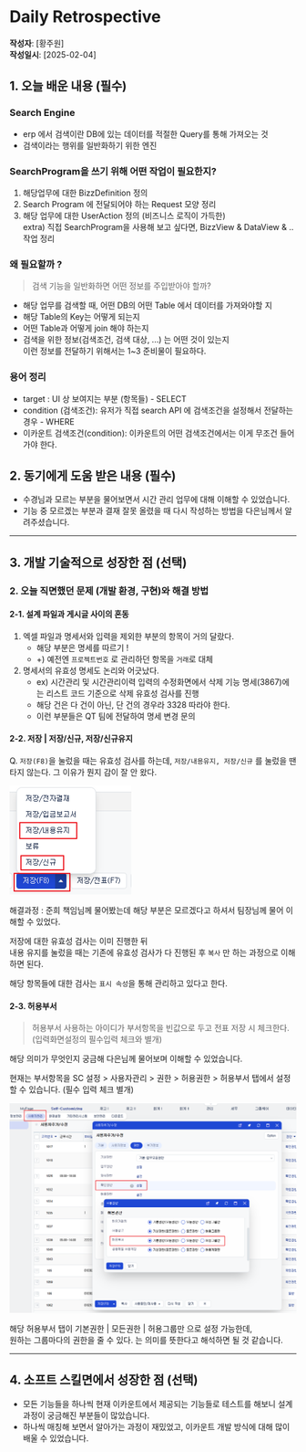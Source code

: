 # Daily Retrospective

**작성자**: [황주원]  
**작성일시**: [2025-02-04]

## 1. 오늘 배운 내용 (필수)
### Search Engine
- erp 에서 검색이란 DB에 있는 데이터를 적절한 Query를 통해 가져오는 것
- 검색이라는 행위를 일반화하기 위한 엔진

### SearchProgram을 쓰기 위해 어떤 작업이 필요한지?
1. 해당업무에 대한 BizzDefinition 정의
2. Search Program 에 전달되어야 하는 Request 모양 정리
3. 해당 업무에 대한 UserAction 정의 (비즈니스 로직이 가득한) <br />
    extra) 직접 SearchProgram을 사용해 보고 싶다면, BizzView & DataView & .. 작업 정리

### 왜 필요할까 ?
> 검색 기능을 일반화하면 어떤 정보를 주입받아야 할까?
- 해당 업무를 검색할 때, 어떤 DB의 어떤 Table 에서 데이터를 가져와야할 지
- 해당 Table의 Key는 어떻게 되는지
- 어떤 Table과 어떻게 join 해야 하는지
- 검색을 위한 정보(검색조건, 검색 대상, ...) 는 어떤 것이 있는지 <br />
이런 정보를 전달하기 위해서는 1~3 준비물이 필요하다.

### 용어 정리
- target : UI 상 보여지는 부분 (항목들) - SELECT
- condition (검색조건): 유저가 직접 search API 에 검색조건을 설정해서 전달하는 경우  - WHERE 
- 이카운트 검색조건(condition): 이카운트의 어떤 검색조건에서는 이게 무조건 들어가야 한다.

## 2. 동기에게 도움 받은 내용 (필수)
* 수경님과 모르는 부분을 물어보면서 시간 관리 업무에 대해 이해할 수 있었습니다.
* 기능 중 모르겠는 부분과 결재 잘못 올렸을 때 다시 작성하는 방법을 다은님께서 알려주셨습니다.

---

## 3. 개발 기술적으로 성장한 점 (선택)

### 2. 오늘 직면했던 문제 (개발 환경, 구현)와 해결 방법
#### 2-1. 설계 파일과 게시글 사이의 혼동 
1. 엑셀 파일과 명세서와 입력을 제외한 부분의 항목이 거의 달랐다. 
    - 해당 부분은 명세를 따르기 ! 
    - +) 예전엔 `프로젝트번호` 로 관리하던 항목을 `거래`로 대체
2. 명세서의 유효성 명세도 논리와 어긋났다.
    - ex) 시간관리 및 시간관리이력 입력의 수정화면에서 삭제 기능 명세(3867)에는 
리스트 코드 기준으로 삭제 유효성 검사를 진행
    - 해당 건은 다 건이 아닌, 단 건의 경우라 3328 따라야 한다.
    - 이런 부분들은 QT 팀에 전달하여 명세 변경 문의


#### 2-2. 저장 | 저장/신규, 저장/신규유지
Q. `저장(F8)`을 눌렀을 때는 유효성 검사를 하는데, `저장/내용유지, 저장/신규` 를 눌렀을 땐 타지 않는다. 그 이유가 뭔지 감이 잘 안 왔다. 

![save](../ref/황주원_이미지/save.png)

해결과정 : 준희 책임님께 물어봤는데 해당 부분은 모르겠다고 하셔서 팀장님께 물어 이해할 수 있었다.

저장에 대한 유효성 검사는 이미 진행한 뒤 <br />
내용 유지를 눌렀을 때는 기존에 유효성 검사가 다 진행된 후 `복사` 만 하는 과정으로 이해하면 된다.

해당 항목들에 대한 검사는 `표시 속성`을 통해 관리하고 있다고 한다.

#### 2-3. 허용부서
> 허용부서 사용하는 아이디가 부서항목을 빈값으로 두고 전표 저장 시 체크한다. (입력화면설정의 필수입력 체크와 별개)

해당 의미가 무엇인지 궁금해 다은님께 물어보며 이해할 수 있었습니다.

현재는 부서항목을 SC 설정 > 사용자관리 > 권한 > 허용권한 > 허용부서 탭에서 설정할 수 있습니다. (필수 입력 체크 별개)

![허용부서](../ref/황주원_이미지/dept.png)

해당 허용부서 탭이 기본권한 | 모든권한 | 허용그룹만 으로 설정 가능한데, <br />
원하는 그룹마다의 권한을 줄 수 있다. 는 의미를 뜻한다고 해석하면 될 것 같습니다.

---

## 4. 소프트 스킬면에서 성장한 점 (선택)
* 모든 기능들을 하나씩 현재 이카운트에서 제공되는 기능들로 테스트를 해보니 설계 과정이 궁금해진 부분들이 많았습니다.
* 하나씩 매칭해 보면서 알아가는 과정이 재밌었고, 이카운트 개발 방식에 대해 많이 배울 수 있었습니다.
